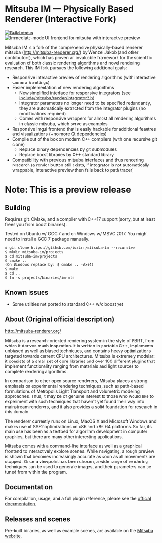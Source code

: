 Mitsuba IM — Physically Based Renderer (Interactive Fork)
=========================================================

[![Build status](https://ci.appveyor.com/api/projects/status/5x9me6a6wtihtojl/branch/master?svg=true)](https://ci.appveyor.com/project/tszirr/mitsuba-im/branch/master)
![Immediate-mode UI frontend for mitsuba with interactive preview](http://alphanew.net/refresh/portfolio/immitsuba.jpg)

Mitsuba IM is a fork of the comprehensive physically-based renderer mitsuba (http://mitsuba-renderer.org/) by Wenzel Jakob (and other contributors), which has proven an invaluable framework for the scientific evaluation of both classic rendering algorithms and novel rendering research. This IM fork pursues the following additional goals:

* Responsive interactive preview of rendering algorithms (with interactive camera & settings)
* Easier implementation of new rendering algorithms
	* New simplified interface for responsive integrators (see [include/mitsuba/render/integrator2.h](include/mitsuba/render/integrator2.h))
	* Integrator parameters no longer need to be specified redundantly, they are automatically extracted from the integrator plugins (no modifications required)
	* Comes with responsive wrappers for almost all rendering algorithms in classic mitsuba, which serve as examples
* Responsive imgui frontend that is easily hackable for additional feautres and visualizations (+no more Qt dependencies)
* Compile out of the box on modern C++ compilers (with one recursive git clone)
	* Replace binary dependencies by git submodules
	* Replace boost libraries by C++ standard library
* Compatibility with previous mitsuba interfaces and thus rendering research (a render button still exists, if integrator is not automatically wrappable, interactive preview then falls back to path tracer)

Note: This is a preview release
===============================

## Building

Requires git, CMake, and a compiler with C++17 support (sorry, but at least frees you from boost binaries).

Tested on Ubuntu w/ GCC 7 and on Windows w/ MSVC 2017. You might need to install a GCC 7 package manually.

````
$ git clone https://github.com/tszirr/mitsuba-im --recursive
$ mkdir mitsuba-im/projects
$ cd mitsuba-im/projects
$ cmake ..
(On Windows replace by: $ cmake .. -Ax64)
$ make
$ cd ..
$ ln -s projects/binaries/im-mts
````

## Known Issues

* Some utilities not ported to standard C++ w/o boost yet

## About (Original official description)

http://mitsuba-renderer.org/

Mitsuba is a research-oriented rendering system in the style of PBRT, from which it derives much inspiration. It is written in portable C++, implements unbiased as well as biased techniques, and contains heavy optimizations targeted towards current CPU architectures. Mitsuba is extremely modular: it consists of a small set of core libraries and over 100 different plugins that implement functionality ranging from materials and light sources to complete rendering algorithms.

In comparison to other open source renderers, Mitsuba places a strong emphasis on experimental rendering techniques, such as path-based formulations of Metropolis Light Transport and volumetric modeling approaches. Thus, it may be of genuine interest to those who would like to experiment with such techniques that haven't yet found their way into mainstream renderers, and it also provides a solid foundation for research in this domain.

The renderer currently runs on Linux, MacOS X and Microsoft Windows and makes use of SSE2 optimizations on x86 and x86_64 platforms. So far, its main use has been as a testbed for algorithm development in computer graphics, but there are many other interesting applications.

Mitsuba comes with a command-line interface as well as a graphical frontend to interactively explore scenes. While navigating, a rough preview is shown that becomes increasingly accurate as soon as all movements are stopped. Once a viewpoint has been chosen, a wide range of rendering techniques can be used to generate images, and their parameters can be tuned from within the program.

## Documentation

For compilation, usage, and a full plugin reference, please see the [official documentation](http://mitsuba-renderer.org/docs.html).

## Releases and scenes

Pre-built binaries, as well as example scenes, are available on the [Mitsuba website](http://mitsuba-renderer.org/download.html).

